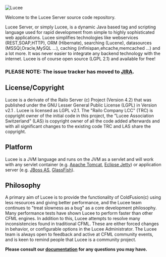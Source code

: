 ![Lucee](https://bitbucket.org/repo/rX87Rq/images/3392835614-logo-1-color-black-small.png)

Welcome to the Lucee Server source code repository.

Lucee Server, or simply Lucee, is a dynamic Java based tag and scripting language used for rapid development from simple to highly sophisticated web applications. Lucee simplifies technologies like webservices (REST,SOAP,HTTP), ORM (Hibernate), searching (Lucene), datasources (MSSQl,Oracle,MySQL ...), caching (infinispan,ehcache,memcached ...) and a lot more. It was never easier to integrate any backend technology with the internet.
Lucee is of course open source (LGPL 2.1) and available for free!

### PLEASE NOTE: The issue tracker has moved to [JIRA](http://issues.lucee.org). ###

License/Copyright
-----------------
Lucee is a derivate of the Railo Server (c) Project (Version 4.2) that was published under the GNU Lesser General Public License (LGPL) in Version v2.1 . Lucee is licensed as LGPL v2.1.
The "Railo Company LCC" (TRC) is copyright owner of the initial code in this project, the "Lucee Association Switzerland" (LAS) is copyright owner of all the code added afterwards and with all significant changes to the existing code TRC and LAS share the copyright.

Platform
---------
Lucee is a JVM language and runs on the JVM as a servlet and will work with any servlet container (e.g. [Apache Tomcat](http://tomcat.apache.org/), [Eclipse Jetty](http://eclipse.org/jetty/)) or application server (e.g. [JBoss AS](http://jbossas.jboss.org/), [GlassFish](https://glassfish.java.net/)).

Philosophy
----------
A primary aim of Lucee is to provide the functionality of ColdFusion(c) using less resources and giving better performance, and the Lucee team continues to "treat slowness as a bug" as a core development philosophy. Many performance tests have shown Lucee to perform faster than other CFML engines. In addition to this, Lucee attempts to resolve many inconsistencies found in traditional CFML. These are either forced changes in behavior, or configurable options in the Lucee Administrator.
The Lucee team is always open to feedback and active at CFML community events, and is keen to remind people that Lucee is a community project.

**Please consult our [documentation](http://docs.lucee.org) for any questions you may have.**

